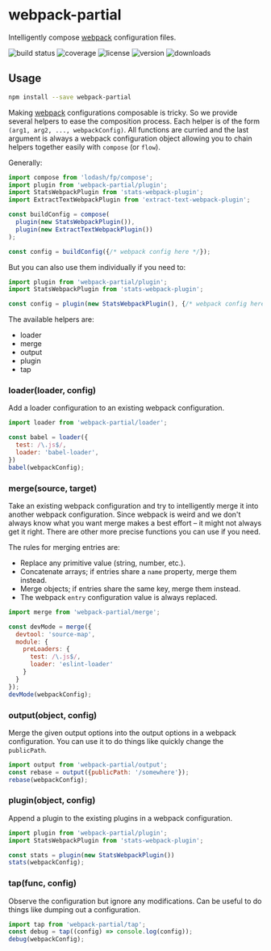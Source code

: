 # webpack-partial

Intelligently compose [webpack] configuration files.

![build status](http://img.shields.io/travis/webpack-config/webpack-partial/master.svg?style=flat)
![coverage](http://img.shields.io/coveralls/webpack-config/webpack-partial/master.svg?style=flat)
![license](http://img.shields.io/npm/l/webpack-partial.svg?style=flat)
![version](http://img.shields.io/npm/v/webpack-partial.svg?style=flat)
![downloads](http://img.shields.io/npm/dm/webpack-partial.svg?style=flat)


## Usage

```sh
npm install --save webpack-partial
```

Making [webpack] configurations composable is tricky. So we provide several helpers to ease the composition process. Each helper is of the form `(arg1, arg2, ..., webpackConfig)`. All functions are curried and the last argument is always a webpack configuration object allowing you to chain helpers together easily with `compose` (or `flow`).

Generally:

```javascript
import compose from 'lodash/fp/compose';
import plugin from 'webpack-partial/plugin';
import StatsWebpackPlugin from 'stats-webpack-plugin';
import ExtractTextWebpackPlugin from 'extract-text-webpack-plugin';

const buildConfig = compose(
  plugin(new StatsWebpackPlugin()),
  plugin(new ExtractTextWebpackPlugin())
);

const config = buildConfig({/* webpack config here */});
```

But you can also use them individually if you need to:

```javascript
import plugin from 'webpack-partial/plugin';
import StatsWebpackPlugin from 'stats-webpack-plugin';

const config = plugin(new StatsWebpackPlugin(), {/* webpack config here */});
```

The available helpers are:

 * loader
 * merge
 * output
 * plugin
 * tap

### loader(loader, config)

Add a loader configuration to an existing webpack configuration.

```javascript
import loader from 'webpack-partial/loader';

const babel = loader({
  test: /\.js$/,
  loader: 'babel-loader',
})
babel(webpackConfig);
```

### merge(source, target)

Take an existing webpack configuration and try to intelligently merge it into another webpack configuration. Since webpack is weird and we don't always know what you want merge makes a best effort – it might not always get it right. There are other more precise functions you can use if you need.

The rules for merging entries are:

 * Replace any primitive value (string, number, etc.).
 * Concatenate arrays; if entries share a `name` property, merge them instead.
 * Merge objects; if entries share the same key, merge them instead.
 * The webpack `entry` configuration value is always replaced.

```javascript
import merge from 'webpack-partial/merge';

const devMode = merge({
  devtool: 'source-map',
  module: {
    preLoaders: {
      test: /\.js$/,
      loader: 'eslint-loader'
    }
  }
});
devMode(webpackConfig);
```

### output(object, config)

Merge the given output options into the output options in a webpack configuration. You can use it to do things like quickly change the `publicPath`.

```javascript
import output from 'webpack-partial/output';
const rebase = output({publicPath: '/somewhere'});
rebase(webpackConfig);
```

### plugin(object, config)

Append a plugin to the existing plugins in a webpack configuration.

```javascript
import plugin from 'webpack-partial/plugin';
import StatsWebpackPlugin from 'stats-webpack-plugin';

const stats = plugin(new StatsWebpackPlugin())
stats(webpackConfig);
```

### tap(func, config)

Observe the configuration but ignore any modifications. Can be useful to do things like dumping out a configuration.

```javascript
import tap from 'webpack-partial/tap';
const debug = tap((config) => console.log(config));
debug(webpackConfig);
```

[webpack]: http://webpack.github.io/
